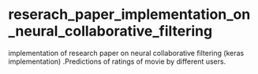 # reserach_paper_implementation_on_neural_collaborative_filtering
implementation of research paper on neural collaborative filtering (keras implementation) .Predictions of ratings of movie by different users.
